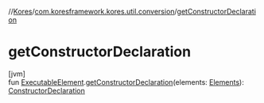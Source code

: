 //[Kores](../../index.md)/[com.koresframework.kores.util.conversion](index.md)/[getConstructorDeclaration](get-constructor-declaration.md)

# getConstructorDeclaration

[jvm]\
fun [ExecutableElement](https://docs.oracle.com/javase/8/docs/api/javax/lang/model/element/ExecutableElement.html).[getConstructorDeclaration](get-constructor-declaration.md)(elements: [Elements](https://docs.oracle.com/javase/8/docs/api/javax/lang/model/util/Elements.html)): [ConstructorDeclaration](../com.koresframework.kores.base/-constructor-declaration/index.md)
